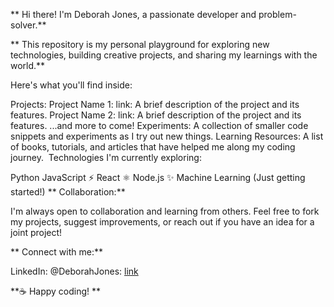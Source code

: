 ** Hi there! I'm Deborah Jones, a passionate developer and problem-solver.**

** This repository is my personal playground for exploring new technologies, building creative projects, and sharing my learnings with the world.**

Here's what you'll find inside:

Projects:
Project Name 1: link: A brief description of the project and its features.
Project Name 2: link: A brief description of the project and its features.
...and more to come!
Experiments: A collection of smaller code snippets and experiments as I try out new things.
Learning Resources: A list of books, tutorials, and articles that have helped me along my coding journey.
️ Technologies I'm currently exploring:

Python
JavaScript ⚡️
React ⚛️
Node.js ✨
Machine Learning (Just getting started!)
** Collaboration:**

I'm always open to collaboration and learning from others. Feel free to fork my projects, suggest improvements, or reach out if you have an idea for a joint project!

** Connect with me:**


LinkedIn: @DeborahJones: [link](https://www.linkedin.com/in/deborahmunyoki/)

**☕️ Happy coding! **
